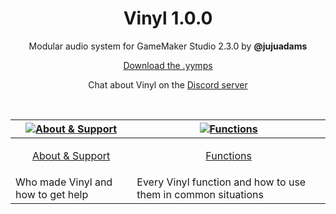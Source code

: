 <h1 align="center">Vinyl 1.0.0</h1>

<p align="center">Modular audio system for GameMaker Studio 2.3.0 by <b>@jujuadams</b></p>

<p align="center"><a href="https://github.com/JujuAdams/Vinyl/releases/tag/1.0.0.pre">Download the .yymps</a></p>

<p align="center">Chat about Vinyl on the <a href="https://discord.gg/8krYCqr">Discord server</a></p>

&nbsp;

|[![About & Support](https://raw.githubusercontent.com/wiki/JujuAdams/scribble/images/aboutsupport.png)](About-&-Support)|[![Functions](https://raw.githubusercontent.com/wiki/JujuAdams/scribble/images/functions.png)](Function-Index)|
|----------------------|----------------------|
|<p align="center">[About & Support](About-&-Support)</p>|<p align="center">[Functions](Function-Index)</p>|
|Who made Vinyl and how to get help|Every Vinyl function and how to use them in common situations|
